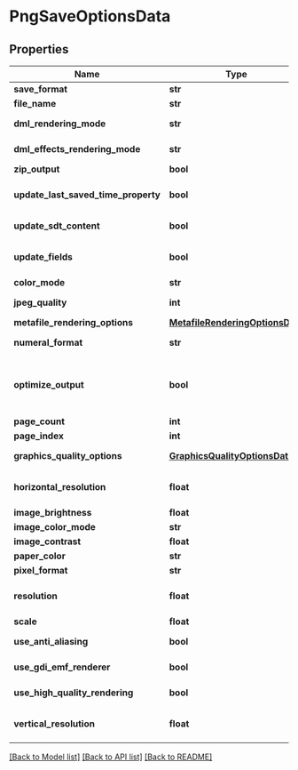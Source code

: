 # PngSaveOptionsData

## Properties
Name | Type | Description | Notes
------------ | ------------- | ------------- | -------------
**save_format** | **str** | Gets or sets format of save. | [optional] 
**file_name** | **str** | Gets or sets name of destination file. | [optional] 
**dml_rendering_mode** | **str** | Gets or sets a value determining how DrawingML shapes are rendered. { Fallback | DrawingML }. | [optional] 
**dml_effects_rendering_mode** | **str** | Gets or sets a value determining how DrawingML effects are rendered. { Simplified | None | Fine }. | [optional] 
**zip_output** | **bool** | Gets or sets controls zip output or not. Default value is false. | [optional] 
**update_last_saved_time_property** | **bool** | Gets or sets a value determining whether the Aspose.Words.Properties.BuiltInDocumentProperties.LastSavedTime property is updated before saving. | [optional] 
**update_sdt_content** | **bool** | Gets or sets value determining whether content of  is updated before saving. | [optional] 
**update_fields** | **bool** | Gets or sets a value determining if fields should be updated before saving the document to a fixed page format. Default value for this property is. true | [optional] 
**color_mode** | **str** | Gets or sets a value determining how colors are rendered. { Normal | Grayscale}. | [optional] 
**jpeg_quality** | **int** | Gets or sets determines the quality of the JPEG images inside PDF document. | [optional] 
**metafile_rendering_options** | [**MetafileRenderingOptionsData**](MetafileRenderingOptionsData.md) | Gets or sets allows to specify metafile rendering options. | [optional] 
**numeral_format** | **str** | Gets or sets indicates the symbol set that is used to represent numbers while rendering to fixed page formats. | [optional] 
**optimize_output** | **bool** | Gets or sets flag indicates whether it is required to optimize output of XPS. If this flag is set redundant nested canvases and empty canvases are removed, also neighbor glyphs with the same formatting are concatenated. Note: The accuracy of the content display may be affected if this property is set to true.  Default is false. | [optional] 
**page_count** | **int** | Gets or sets determines number of pages to render. | [optional] 
**page_index** | **int** | Gets or sets determines 0-based index of the first page to render. | [optional] 
**graphics_quality_options** | [**GraphicsQualityOptionsData**](GraphicsQualityOptionsData.md) | Gets or sets allows to specify additional System.Drawing.Graphics quality options. | [optional] 
**horizontal_resolution** | **float** | Gets or sets the horizontal resolution for the generated images, in dots per inch.  This property has effect only when saving to raster image formats. The default value is 96. | [optional] 
**image_brightness** | **float** | Gets or sets brightness of image. | [optional] 
**image_color_mode** | **str** | Gets or sets color mode of image. | [optional] 
**image_contrast** | **float** | Gets or sets contrast of image. | [optional] 
**paper_color** | **str** | Gets or sets background (paper) color of image. | [optional] 
**pixel_format** | **str** | Gets or sets pixel format of image. | [optional] 
**resolution** | **float** | Gets or sets both horizontal and vertical resolution for the generated images, in dots per inch.  This property has effect only when saving to raster image formats. The default value is 96. | [optional] 
**scale** | **float** | Gets or sets zoom factor of image. | [optional] 
**use_anti_aliasing** | **bool** | Gets or sets determine whether or not to use anti-aliasing for rendering. | [optional] 
**use_gdi_emf_renderer** | **bool** | Gets or sets a value determining whether to use GDI+ or Aspose.Words metafile renderer when saving to EMF. | [optional] 
**use_high_quality_rendering** | **bool** | Gets or sets determine whether or not to use high quality (i.e. slow) rendering algorithms. | [optional] 
**vertical_resolution** | **float** | Gets or sets the vertical resolution for the generated images, in dots per inch.  This property has effect only when saving to raster image formats. The default value is 96. | [optional] 

[[Back to Model list]](../README.md#documentation-for-models) [[Back to API list]](../README.md#documentation-for-api-endpoints) [[Back to README]](../README.md)


